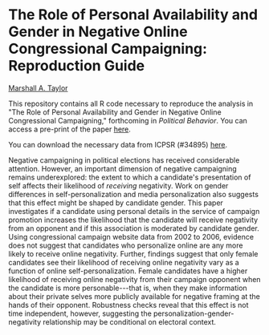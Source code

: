 # The Role of Personal Availability and Gender in Negative Online Congressional Campaigning: Reproduction Guide

[Marshall A. Taylor](marshalltaylor.net)

This repository contains all R code necessary to reproduce the analysis in "The Role of Personal Availability and Gender in Negative Online Congressional Campaigning," forthcoming in *Political Behavior*. You can access a pre-print of the paper [here](https://osf.io/g94m7/).

You can download the necessary data from ICPSR (#34895) [here](https://www.icpsr.umich.edu/web/ICPSR/studies/34895).

Negative campaigning in political elections has received considerable attention. However, an important dimension of negative campaigning remains underexplored: the extent to which a candidate's presentation of self affects their likelihood of *receiving* negativity. Work on gender differences in self-personalization and media personalization also suggests that this effect might be shaped by candidate gender. This paper investigates if a candidate using personal details in the service of campaign promotion increases the likelihood that the candidate will receive negativity from an opponent and if this association is moderated by candidate gender. Using congressional campaign website data from 2002 to 2006, evidence does not suggest that candidates who personalize online are any more likely to receive online negativity. Further, findings suggest that only female candidates see their likelihood of receiving online negativity vary as a function of online self-personalization. Female candidates have a higher likelihood of receiving online negativity from their campaign opponent when the candidate is more personable---that is, when they make information about their private selves more publicly available for negative framing at the hands of their opponent. Robustness checks reveal that this effect is not time independent, however, suggesting the personalization-gender-negativity relationship may be conditional on electoral context.
